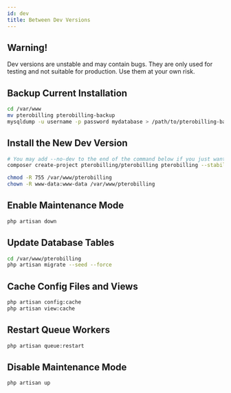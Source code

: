 ```yaml
---
id: dev
title: Between Dev Versions
---
```


## Warning!
Dev versions are unstable and may contain bugs. They are only used for testing and not suitable for production. Use them at your own risk.

## Backup Current Installation
```bash
cd /var/www
mv pterobilling pterobilling-backup
mysqldump -u username -p password mydatabase > /path/to/pterobilling-backup.sql
```

## Install the New Dev Version
```bash
# You may add --no-dev to the end of the command below if you just want to test and not going to contribute
composer create-project pterobilling/pterobilling pterobilling --stability=dev

chmod -R 755 /var/www/pterobilling
chown -R www-data:www-data /var/www/pterobilling
```

## Enable Maintenance Mode
```bash
php artisan down
```

## Update Database Tables
```bash
cd /var/www/pterobilling
php artisan migrate --seed --force
```

## Cache Config Files and Views
```bash
php artisan config:cache
php artisan view:cache
```

## Restart Queue Workers
```bash
php artisan queue:restart
```

## Disable Maintenance Mode
```bash
php artisan up
```
